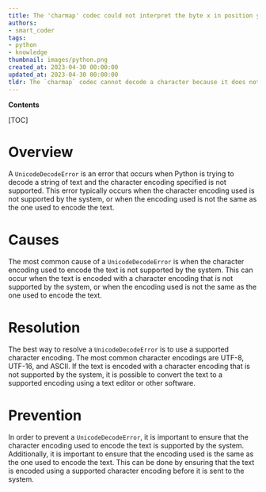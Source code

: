 ```yaml
---
title: The 'charmap' codec could not interpret the byte x in position y and could not map it to a character
authors:
- smart_coder
tags:
- python
- knowledge
thumbnail: images/python.png
created_at: 2023-04-30 00:00:00
updated_at: 2023-04-30 00:00:00
tldr: The `charmap` codec cannot decode a character because it does not exist in the specified character map.
---
```


**Contents**

[TOC]

# Overview
A `UnicodeDecodeError` is an error that occurs when Python is trying to decode a string of text and the character encoding specified is not supported. This error typically occurs when the character encoding used is not supported by the system, or when the encoding used is not the same as the one used to encode the text.

# Causes
The most common cause of a `UnicodeDecodeError` is when the character encoding used to encode the text is not supported by the system. This can occur when the text is encoded with a character encoding that is not supported by the system, or when the encoding used is not the same as the one used to encode the text.

# Resolution
The best way to resolve a `UnicodeDecodeError` is to use a supported character encoding. The most common character encodings are UTF-8, UTF-16, and ASCII. If the text is encoded with a character encoding that is not supported by the system, it is possible to convert the text to a supported encoding using a text editor or other software.

# Prevention
In order to prevent a `UnicodeDecodeError`, it is important to ensure that the character encoding used to encode the text is supported by the system. Additionally, it is important to ensure that the encoding used is the same as the one used to encode the text. This can be done by ensuring that the text is encoded using a supported character encoding before it is sent to the system.
